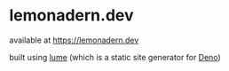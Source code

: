 # lemonadern.dev

available at https://lemonadern.dev

built using [lume](https://lume.land/) (which is a static site generator for
[Deno](https://github.com/denoland/deno))
